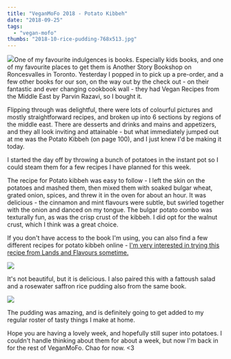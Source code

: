 ```yaml
---
title: "VeganMoFo 2018 - Potato Kibbeh"
date: "2018-09-25"
tags:
  - "vegan-mofo"
thumbs: "2018-10-rice-pudding-768x513.jpg"
---
```


![](images/vegan-recipes-from-the-middle-east-min-225x300.jpg)One of my favourite indulgences is books. Especially kids books, and one of my favourite places to get them is Another Story Bookshop on Roncesvalles in Toronto. Yesterday I popped in to pick up a pre-order, and a few other books for our son, on the way out by the check out - on their fantastic and ever changing cookbook wall - they had Vegan Recipes from the Middle East by Parvin Razavi, so I bought it.

Flipping through was delightful, there were lots of colourful pictures and mostly straightforward recipes, and broken up into 6 sections by regions of the middle east. There are desserts and drinks and mains and appetizers, and they all look inviting and attainable - but what immediately jumped out at me was the Potato Kibbeh (on page 100), and I just knew I'd be making it today.

I started the day off by throwing a bunch of potatoes in the instant pot so I could steam them for a few recipes I have planned for this week.

The recipe for Potato kibbeh was easy to follow - I left the skin on the potatoes and mashed them, then mixed them with soaked bulgar wheat, grated onion, spices, and threw it in the oven for about an hour. It was delicious - the cinnamon and mint flavours were subtle, but swirled together with the onion and danced on my tongue. The bulgar potato combo was texturally fun, as was the crisp crust of the kibbeh. I did opt for the walnut crust, which I think was a great choice.

If you don't have access to the book I'm using, you can also find a few different recipes for potato kibbeh online - [I'm very interested in trying this recipe from Lands and Flavours sometime.](http://www.landsandflavors.com/baked-potato-kibbeh/)

![](images/IMG_20180924_184431-min-1024x576.jpg)

It's not beautiful, but it is delicious. I also paired this with a fattoush salad and a rosewater saffron rice pudding also from the same book.

![](images/rice-pudding-1024x684.jpg)

The pudding was amazing, and is definitely going to get added to my regular roster of tasty things I make at home.

Hope you are having a lovely week, and hopefully still super into potatoes. I couldn't handle thinking about them for about a week, but now I'm back in for the rest of VeganMoFo. Chao for now. <3
